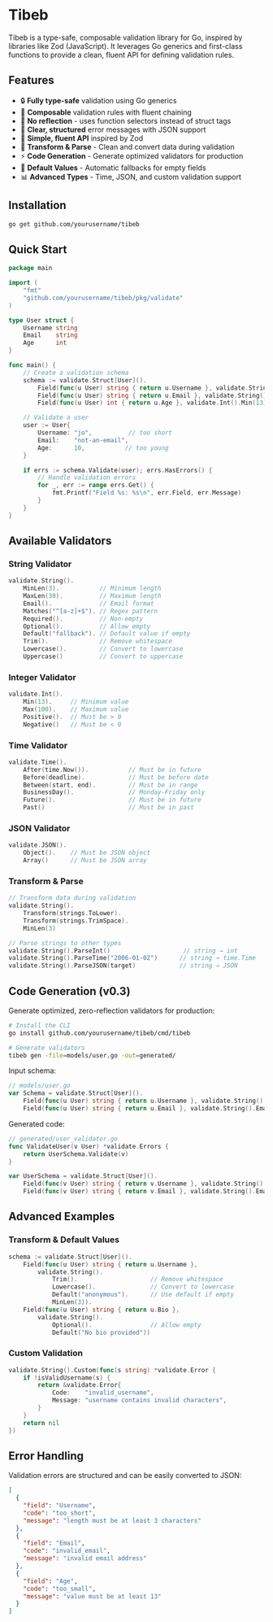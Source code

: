 # Tibeb

Tibeb is a type-safe, composable validation library for Go, inspired by libraries like Zod (JavaScript). It leverages Go generics and first-class functions to provide a clean, fluent API for defining validation rules.

## Features

- 🔒 **Fully type-safe** validation using Go generics
- 🧩 **Composable** validation rules with fluent chaining
- 🎯 **No reflection** - uses function selectors instead of struct tags
- 📝 **Clear, structured** error messages with JSON support
- 🚀 **Simple, fluent API** inspired by Zod
- 🔄 **Transform & Parse** - Clean and convert data during validation
- ⚡ **Code Generation** - Generate optimized validators for production
- 🎨 **Default Values** - Automatic fallbacks for empty fields
- 📊 **Advanced Types** - Time, JSON, and custom validation support

## Installation

```bash
go get github.com/yourusername/tibeb
```

## Quick Start

```go
package main

import (
    "fmt"
    "github.com/yourusername/tibeb/pkg/validate"
)

type User struct {
    Username string
    Email    string
    Age      int
}

func main() {
    // Create a validation schema
    schema := validate.Struct[User]().
        Field(func(u User) string { return u.Username }, validate.String().MinLen(3).MaxLen(30)).
        Field(func(u User) string { return u.Email }, validate.String().Email()).
        Field(func(u User) int { return u.Age }, validate.Int().Min(13))

    // Validate a user
    user := User{
        Username: "jo",          // too short
        Email:    "not-an-email",
        Age:      10,           // too young
    }

    if errs := schema.Validate(user); errs.HasErrors() {
        // Handle validation errors
        for _, err := range errs.Get() {
            fmt.Printf("Field %s: %s\n", err.Field, err.Message)
        }
    }
}
```

## Available Validators

### String Validator
```go
validate.String().
    MinLen(3).           // Minimum length
    MaxLen(30).          // Maximum length
    Email().             // Email format
    Matches("^[a-z]+$"). // Regex pattern
    Required().          // Non-empty
    Optional().          // Allow empty
    Default("fallback"). // Default value if empty
    Trim().              // Remove whitespace
    Lowercase().         // Convert to lowercase
    Uppercase()          // Convert to uppercase
```

### Integer Validator
```go
validate.Int().
    Min(13).     // Minimum value
    Max(100).    // Maximum value
    Positive().  // Must be > 0
    Negative()   // Must be < 0
```

### Time Validator
```go
validate.Time().
    After(time.Now()).           // Must be in future
    Before(deadline).            // Must be before date
    Between(start, end).         // Must be in range
    BusinessDay().               // Monday-Friday only
    Future().                    // Must be in future
    Past()                       // Must be in past
```

### JSON Validator
```go
validate.JSON().
    Object().    // Must be JSON object
    Array()      // Must be JSON array
```

### Transform & Parse
```go
// Transform data during validation
validate.String().
    Transform(strings.ToLower).
    Transform(strings.TrimSpace).
    MinLen(3)

// Parse strings to other types
validate.String().ParseInt()                    // string → int
validate.String().ParseTime("2006-01-02")      // string → time.Time
validate.String().ParseJSON(target)            // string → JSON
```

## Code Generation (v0.3)

Generate optimized, zero-reflection validators for production:

```bash
# Install the CLI
go install github.com/yourusername/tibeb/cmd/tibeb

# Generate validators
tibeb gen -file=models/user.go -out=generated/
```

Input schema:
```go
// models/user.go
var Schema = validate.Struct[User]().
    Field(func(u User) string { return u.Username }, validate.String().MinLen(3)).
    Field(func(u User) string { return u.Email }, validate.String().Email())
```

Generated code:
```go
// generated/user_validator.go
func ValidateUser(v User) *validate.Errors {
    return UserSchema.Validate(v)
}

var UserSchema = validate.Struct[User]().
    Field(func(v User) string { return v.Username }, validate.String().MinLen(3)).
    Field(func(v User) string { return v.Email }, validate.String().Email())
```

## Advanced Examples

### Transform & Default Values
```go
schema := validate.Struct[User]().
    Field(func(u User) string { return u.Username },
        validate.String().
            Trim().                    // Remove whitespace
            Lowercase().               // Convert to lowercase
            Default("anonymous").      // Use default if empty
            MinLen(3)).
    Field(func(u User) string { return u.Bio },
        validate.String().
            Optional().                // Allow empty
            Default("No bio provided"))
```

### Custom Validation
```go
validate.String().Custom(func(s string) *validate.Error {
    if !isValidUsername(s) {
        return &validate.Error{
            Code:    "invalid_username",
            Message: "username contains invalid characters",
        }
    }
    return nil
})
```

## Error Handling

Validation errors are structured and can be easily converted to JSON:

```json
[
  {
    "field": "Username",
    "code": "too_short",
    "message": "length must be at least 3 characters"
  },
  {
    "field": "Email",
    "code": "invalid_email",
    "message": "invalid email address"
  },
  {
    "field": "Age",
    "code": "too_small",
    "message": "value must be at least 13"
  }
]
```